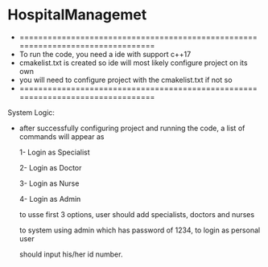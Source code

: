# HospitalManagemet
* ================================================================================
* To run the code, you need a ide with support c++17
* cmakelist.txt is created so ide will most likely configure project on its own
* you will need to configure project with the cmakelist.txt if not so
* ================================================================================
  
System Logic:

* after successfully configuring project and running the code, a list of commands
  will appear as
  
  1- Login as Specialist
  
  2- Login as Doctor
  
  3- Login as Nurse
  
  4- Login as Admin
  
  to usse first 3 options, user should add specialists, doctors and nurses
  
  to system using admin which has password of 1234, to login as personal user
  
  should input his/her id number.
